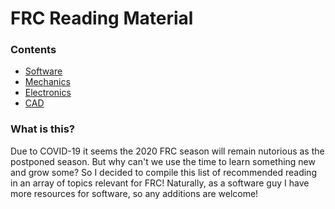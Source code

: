 # FRC Reading Material

### Contents
 - [Software](Topics/software.md)
 - [Mechanics](Topics/mechanics.md)
 - [Electronics](Topics/electronics.md)
 - [CAD](Topics/cad.md)

### What is this?
Due to COVID-19 it seems the 2020 FRC season will remain nutorious as the postponed season.
But why can't we use the time to learn something new and grow some? So I decided to compile this list of recommended reading in an array of topics relevant for FRC!
Naturally, as a software guy I have more resources for software, so any additions are welcome!